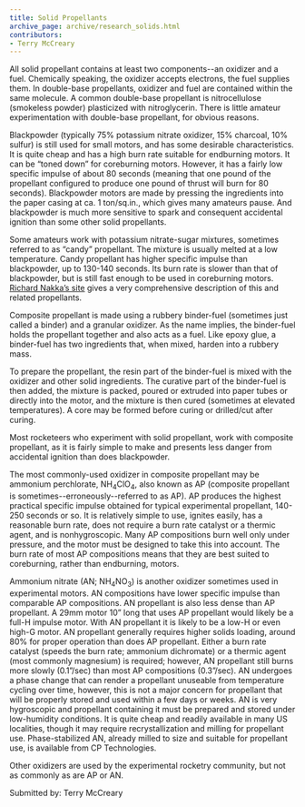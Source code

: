 ```yaml
---
title: Solid Propellants
archive_page: archive/research_solids.html
contributors:
- Terry McCreary
---
```

All solid propellant contains at least two components--an oxidizer and a fuel.
Chemically speaking, the oxidizer accepts electrons, the fuel supplies them.
In double-base propellants, oxidizer and fuel are contained within the same molecule.
A common double-base propellant is nitrocellulose (smokeless powder) plasticized with nitroglycerin.
There is little amateur experimentation with double-base propellant, for obvious reasons.

Blackpowder (typically 75% potassium nitrate oxidizer, 15% charcoal, 10% sulfur) is still used for small motors, and has some desirable characteristics.
It is quite cheap and has a high burn rate suitable for endburning motors.
It can be “toned down” for coreburning motors.
However, it has a fairly low specific impulse of about 80 seconds (meaning that one pound of the propellant configured to produce one pound of thrust will burn for 80 seconds).
Blackpowder motors are made by pressing the ingredients into the paper casing at ca. 1 ton/sq.in., which gives many amateurs pause.
And blackpowder is much more sensitive to spark and consequent accidental ignition than some other solid propellants.

Some amateurs work with potassium nitrate-sugar mixtures, sometimes referred to as “candy” propellant.
The mixture is usually melted at a low temperature.
Candy propellant has higher specific impulse than blackpowder, up to 130-140 seconds.
Its burn rate is slower than that of blackpowder, but is still fast enough to be used in coreburning motors.
[Richard Nakka’s site][1] gives a very comprehensive description of this and related propellants.

Composite propellant is made using a rubbery binder-fuel (sometimes just called a binder) and a granular oxidizer.
As the name implies, the binder-fuel holds the propellant together and also acts as a fuel.
Like epoxy glue, a binder-fuel has two ingredients that, when mixed, harden into a rubbery mass.

To prepare the propellant, the resin part of the binder-fuel is mixed with the oxidizer and other solid ingredients.
The curative part of the binder-fuel is then added, the mixture is packed, poured or extruded into paper tubes or directly into the motor, and the mixture is then cured (sometimes at elevated temperatures).
A core may be formed before curing or drilled/cut after curing.

Most rocketeers who experiment with solid propellant, work with composite propellant, as it is fairly simple to make and presents less danger from accidental ignition than does blackpowder.

The most commonly-used oxidizer in composite propellant may be ammonium perchlorate, NH<sub>4</sub>ClO<sub>4</sub>, also known as AP (composite propellant is sometimes--erroneously--referred to as AP).
AP produces the highest practical specific impulse obtained for typical experimental propellant, 140-250 seconds or so.
It is relatively simple to use, ignites easily, has a reasonable burn rate, does not require a burn rate catalyst or a thermic agent, and is nonhygroscopic.
Many AP compositions burn well only under pressure, and the motor must be designed to take this into account.
The burn rate of most AP compositions means that they are best suited to coreburning, rather than endburning, motors.

Ammonium nitrate (AN; NH<sub>4</sub>NO<sub>3</sub>) is another oxidizer sometimes used in experimental motors.
AN compositions have lower specific impulse than comparable AP compositions.
AN propellant is also less dense than AP propellant.
A 29mm motor 10” long that uses AP propellant would likely be a full-H impulse motor.
With AN propellant it is likely to be a low-H or even high-G motor.
AN propellant generally requires higher solids loading, around 80% for proper operation than does AP propellant.
Either a burn rate catalyst (speeds the burn rate; ammonium dichromate) or a thermic agent (most commonly magnesium) is required; however, AN propellant still burns more slowly (0.1”/sec) than most AP compositions (0.3”/sec).
AN undergoes a phase change that can render a propellant unuseable from temperature cycling over time, however, this is not a major concern for propellant that will be properly stored and used within a few days or weeks.
AN is very hygroscopic and propellant containing it must be prepared and stored under low-humidity conditions.
It is quite cheap and readily available in many US localities, though it may require recrystallization and milling for propellant use.
Phase-stabilized AN, already milled to size and suitable for propellant use, is available from CP Technologies.

Other oxidizers are used by the experimental rocketry community, but not as commonly as are AP or AN.

Submitted by: Terry McCreary

[1]: https://web.archive.org/web/20071111205602/http://members.aol.com/ricnakk/
